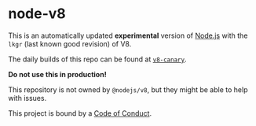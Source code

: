 # node-v8

This is an automatically updated **experimental** version of [Node.js][] with
the `lkgr` (last known good revision) of V8.

The daily builds of this repo can be found at [`v8-canary`][].

**Do not use this in production!**

This repository is not owned by `@nodejs/v8`, but they might be able to help
with issues.

This project is bound by a [Code of Conduct][].

[Code of Conduct]: https://github.com/nodejs/admin/blob/master/CODE_OF_CONDUCT.md
[Node.js]: https://github.com/nodejs/node
[`v8-canary`]: https://nodejs.org/download/v8-canary/
